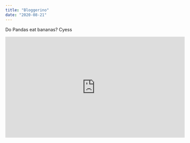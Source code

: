 ```yaml
---
title: "Bloggerino"
date: "2020-08-21"
---
```


Do Pandas eat bananas? Cyess

<iframe width="560" height="315" src="https://www.youtube.com/embed/4SZM1r2O_bY" frameborder="0" allowfullscreen></iframe>